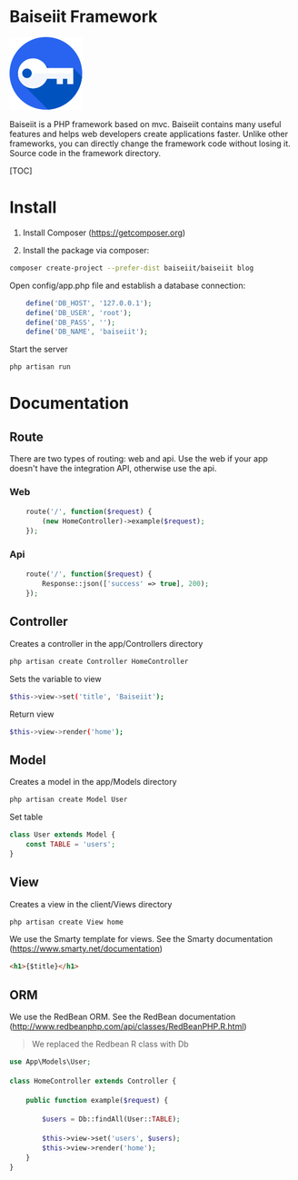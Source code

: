# Baiseiit Framework

![](https://raw.githubusercontent.com/baiseiit/baiseiit/master/storage/favicon.png)

Baiseiit is a PHP framework based on mvc. Baiseiit contains many useful features and helps web developers create applications faster. Unlike other frameworks, you can directly change the framework code without losing it. Source code in the framework directory.

[TOC]

# Install

1. Install Composer (https://getcomposer.org)

2. Install the package via composer:

```bash
composer create-project --prefer-dist baiseiit/baiseiit blog
```
Open config/app.php file and establish a database connection:

```php
	define('DB_HOST', '127.0.0.1');
	define('DB_USER', 'root');
	define('DB_PASS', '');
	define('DB_NAME', 'baiseiit');
```

Start the server
```bash
php artisan run
```

# Documentation

## Route

There are two types of routing: web and api. Use the web if your app doesn't have the integration API, otherwise use the api.

### Web

```php
	route('/', function($request) {
		(new HomeController)->example($request);
	});
```

### Api
```php
	route('/', function($request) {
		Response::json(['success' => true], 200);
	});
```

## Controller

Creates a controller in the app/Controllers directory
```bash
php artisan create Controller HomeController
```

Sets the variable to view
```bash
$this->view->set('title', 'Baiseiit');
```

Return view
```bash
$this->view->render('home');
```

## Model
Creates a model in the app/Models directory
```bash
php artisan create Model User
```

Set table
```php
class User extends Model {
	const TABLE = 'users';
}
```

## View
Creates a view in the client/Views directory
```bash
php artisan create View home
```

We use the Smarty template for views. See the Smarty documentation (https://www.smarty.net/documentation)

```html
<h1>{$title}</h1>
```

## ORM
We use the RedBean ORM. See the RedBean documentation (http://www.redbeanphp.com/api/classes/RedBeanPHP.R.html)

>We replaced the Redbean R class with Db

```php
use App\Models\User;

class HomeController extends Controller {

	public function example($request) {

		$users = Db::findAll(User::TABLE);

		$this->view->set('users', $users);
		$this->view->render('home');
	}
}
```
